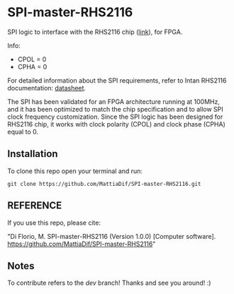 # SPI-master-RHS2116
SPI logic to interface with the RHS2116 chip ([link](https://intantech.com/RHS_headstages.html?tabSelect=RHS32ch)), for FPGA. 

Info:
- CPOL = 0 
- CPHA = 0

For detailed information about the SPI requirements, refer to Intan RHS2116 documentation: [datasheet](https://intantech.com/downloads.html?tabSelect=Datasheets).
<br />

The SPI has been validated for an FPGA architecture running at 100MHz, and it has been optimized to match the chip specification and to allow SPI clock frequency customization. Since the SPI logic has been designed for RHS2116 chip, it works with clock polarity (CPOL) and clock phase (CPHA) equal to 0.
<br />

## Installation

To clone this repo open your terminal and run:

`git clone https://github.com/MattiaDif/SPI-master-RHS2116.git`

## REFERENCE
If you use this repo, please cite:

"Di Florio, M. SPI-master-RHS2116 (Version 1.0.0) [Computer software]. https://github.com/MattiaDif/SPI-master-RHS2116"

## Notes
To contribute refers to the *dev* branch! Thanks and see you around! :)

